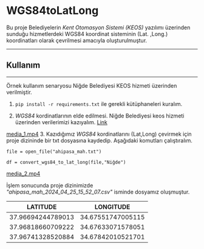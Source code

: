 # WGS84toLatLong
Bu proje Belediyelerin _Kent Otomasyon Sistemi (KEOS)_ yazılımı üzerinden sunduğu hizmetlerdeki WGS84 koordinat sisteminin (Lat. ,Long.) koordinatları olarak çevrilmesi amacıyla oluşturulmuştur.
___

## Kullanım
___
Örnek kullanım senaryosu Niğde Belediyesi KEOS hizmeti üzerinden verilmiştir.

1. `pip install -r requirements.txt` ile gerekli kütüphaneleri kuralım.
 

2. _WGS84_ kordinatlarının elde edilmesi. 
Niğde Belediyesi keos hizmeti üzerinden verilerimizi kazıyalım. [Link](https://keos.nigde.bel.tr/keos/)

[media_1.mp4](media%2Fmedia_1.mp4)
3. Kazıdığımız _WGS84_ kordinatlarını (Lat,Long) çevirmek için proje dizininde bir txt dosyasına kaydedip. Aşağıdaki komutları çalıştıralım.

`file = open_file("ahipasa_mah.txt")`

`df = convert_wgs84_to_lat_long(file,"Niğde")`

[media_2.mp4](media%2Fmedia_2.mp4)


İşlem sonucunda proje dizinimizde _"ahipasa_mah_2024_04_25_15_52_07.csv"_ isminde dosyamız oluşmuştur.

| LATITUDE  | LONGITUDE  |
| --- | --- |
| 37.96694244789013 | 34.67551747005115 |
| 37.96818660709222 | 34.67633071578051 |
| 37.96741328520884 | 34.67842010521701 |
